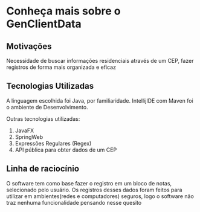 # Conheça mais sobre o GenClientData

## Motivações
Necessidade de buscar informações residenciais através de um CEP, fazer registros de forma mais organizada e eficaz

## Tecnologias Utilizadas
A linguagem escolhida foi Java, por familiaridade. 
IntellijIDE com Maven foi o ambiente de Desenvolvimento.

Outras tecnologias utilizadas:
1. JavaFX
2. SpringWeb
3. Expressões Regulares (Regex)
4. API pública para obter dados de um CEP

## Linha de raciocínio
O software tem como base fazer o registro em um bloco de notas, selecionado pelo usuário.
Os registros desses dados foram feitos para utilizar em ambientes(redes e computadores) seguros, logo o software não traz nenhuma funcionalidade pensando nesse quesito
